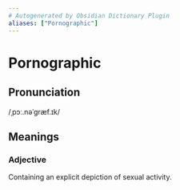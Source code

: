 ```yaml
---
# Autogenerated by Obsidian Dictionary Plugin
aliases: ["Pornographic"]
---
```


# Pornographic

## Pronunciation

/ˌpɔː.nəˈɡræf.ɪk/
## Meanings

### Adjective

Containing an explicit depiction of sexual activity.


